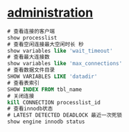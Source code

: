 # [administration](https://dev.mysql.com/doc/refman/8.0/en/sql-server-administration-statements.html)

```sql
# 查看连接的客户端
show processlist
# 查看空闲连接最大空闲时长 秒
show variables like 'wait_timeout'
# 查看最大连接数
show variables like 'max_connections'
# 查看数据文件目录
SHOW VARIABLES LIKE 'datadir'
# 查看表索引
SHOW INDEX FROM tbl_name
# 关闭连接
kill CONNECTION processlist_id
# 查看innodb状态
# LATEST DETECTED DEADLOCK 最近一次死锁
show engine innodb status
```
